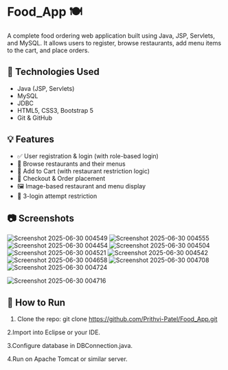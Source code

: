 # Food_App 🍽️

A complete food ordering web application built using Java, JSP, Servlets, and MySQL. It allows users to register, browse restaurants, add menu items to the cart, and place orders.

## 🔧 Technologies Used

- Java (JSP, Servlets)
- MySQL
- JDBC
- HTML5, CSS3, Bootstrap 5
- Git & GitHub

## 💡 Features

- ✅ User registration & login (with role-based login)
- 🍴 Browse restaurants and their menus
- 🛒 Add to Cart (with restaurant restriction logic)
- 🧾 Checkout & Order placement
- 🖼️ Image-based restaurant and menu display
- 🚫 3-login attempt restriction

## 📷 Screenshots
![Screenshot 2025-06-30 004549](https://github.com/user-attachments/assets/332f7e08-dbe8-4342-adf2-c6176f1fab0a)
![Screenshot 2025-06-30 004555](https://github.com/user-attachments/assets/01048f8b-d1cb-48e1-a145-4941a2fd3445)
![Screenshot 2025-06-30 004454](https://github.com/user-attachments/assets/b749fb3f-42c2-4e5f-be39-eb07a88c8e70)
![Screenshot 2025-06-30 004504](https://github.com/user-attachments/assets/72e3f057-7ece-4674-bbc5-a963f8405d58)
![Screenshot 2025-06-30 004521](https://github.com/user-attachments/assets/2d7d313c-9b4f-45e2-8f9a-b21f352d8be9)
![Screenshot 2025-06-30 004542](https://github.com/user-attachments/assets/b4cb2281-0b1d-4427-80a3-2340acccfaa8)
![Screenshot 2025-06-30 004658](https://github.com/user-attachments/assets/38a3f61d-9089-4b40-be44-d0cc0c678114)
![Screenshot 2025-06-30 004708](https://github.com/user-attachments/assets/7d72e517-d458-45aa-ba3b-659504780d5d)
![Screenshot 2025-06-30 004724](https://github.com/user-attachments/assets/352e5833-20e4-4f93-98f8-767025b10843)

![Screenshot 2025-06-30 004716](https://github.com/user-attachments/assets/9a09437f-f1ca-4e86-8ebd-28d7302a119d)

## 🚀 How to Run

1. Clone the repo:
   git clone https://github.com/Prithvi-Patel/Food_App.git

2.Import into Eclipse or your IDE.

3.Configure database in DBConnection.java.

4.Run on Apache Tomcat or similar server.
